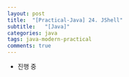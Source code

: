 ```yaml
---
layout: post
title:  "[Practical-Java] 24. JShell"
subtitle:   "[Java]"
categories: java
tags: java-modern-practical
comments: true
---
```


- 진행 중